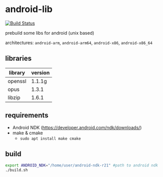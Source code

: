 ﻿# android-lib
[![Build Status](https://travis-ci.org/damaex/android-lib.svg?branch=master)](https://travis-ci.org/damaex/android-lib)

prebuild some libs for android (unix based)

architectures: `android-arm`, `android-arm64`, `android-x86`, `android-x86_64`

## libraries

| library | version |
| ------- | ------- |
| openssl | 1.1.1g  |
| opus    | 1.3.1   |
| libzip  | 1.6.1   |

## requirements
- Android NDK (https://developer.android.com/ndk/downloads/)
- make & cmake
	- `sudo apt install make cmake`

## build
```bash
export ANDROID_NDK="/home/user/android-ndk-r21" #path to android ndk
./build.sh
```
